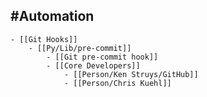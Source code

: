 ## #Automation
	- [[Git Hooks]]
		- [[Py/Lib/pre-commit]]
			- [[Git pre-commit hook]]
			- [[Core Developers]]
				- [[Person/Ken Struys/GitHub]]
				- [[Person/Chris Kuehl]]